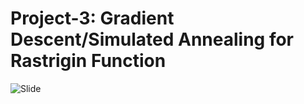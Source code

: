 # Project-3: Gradient Descent/Simulated Annealing for Rastrigin Function
![Slide](https://cdn.discordapp.com/attachments/297573789095428096/952729673203351613/unknown.png)
